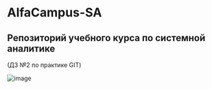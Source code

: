 # AlfaCampus-SA
Репозиторий учебного курса по системной аналитике
----
(ДЗ №2 по практике GIT)

![image](https://github.com/vnukov-vv/AlfaCampus-SA/assets/101928718/cc99ea5e-fe79-48ea-849e-70c958457f3b)
